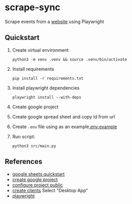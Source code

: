 # scrape-sync

Scrape events from a [website](https://reservas.estetical.es) using Playwright

## Quickstart

1. Create virtual environment

    ```console
    python3 -m venv .venv && source .venv/bin/activate
    ```

2. Install requirements

    ```console
    pip install -r requirements.txt
    ```

3. Install playwright dependencies

    ```console
    playwright install --with-deps
    ```

4. Create google project
5. Create google spread sheet and copy id from url
6. Create `.env` file using as an example[.env.example ](src/.env.example)
7. Run script:

    ```console
    python3 src/main.py
    ```


## References

- [google sheets quickstart](https://developers.google.com/workspace/sheets/api/quickstart/python?hl=es-419)
- [create google project](https://console.cloud.google.com/projectcreate?hl=es-419)
- [configure project public](https://console.cloud.google.com/auth/audience?hl=es-419)
- [create clients](https://console.cloud.google.com/auth/clients) Select "Desktop App"
- [playwright](https://playwright.dev/python/docs/intro)
